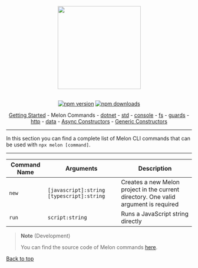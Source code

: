 <div align="center">
  <img align="center" width="225" src="https://i.imgur.com/guuToyf.png">
</div>

<br>

<div id="no-view" align="center">

  [![npm version](https://badgen.net/npm/v/melon-runtime/)](https://www.npmjs.com/package/melon-runtime)
  [![npm downloads](https://badgen.net/npm/dm/melon-runtime)](https://www.npmjs.com/package/melon-runtime)

  [Getting Started](./Index.md) - Melon Commands - [dotnet](./modules/dotnet.md) - [std](./modules/std.md) - [console](./modules/consle.md) - [fs](./modules/fs.md) - [guards](./modules/guards.md) - [http](./modules/http.md) - [data](./modules/data.md) - [Async Constructors](./modules/AsyncConstructors.md) - [Generic Constructors](./modules/GenericConstructors.md)
  
</div>

<hr>

In this section you can find a complete list of Melon CLI commands that can be used with `npx melon [command]`.

<hr>

| Command Name | Arguments | Description |
| ------------ | --------- | ----------- |
| `new` | `[javascript]:string` `[typescript]:string` | Creates a new Melon project in the current directory. One valid argument is required |
| `run` | `script:string` | Runs a JavaScript string directly |

> **Note**
> (Development)
>
> You can find the source code of Melon commands [here](../melon-runtime/Melon/Commands/).

[Back to top](./MelonCommands.md)